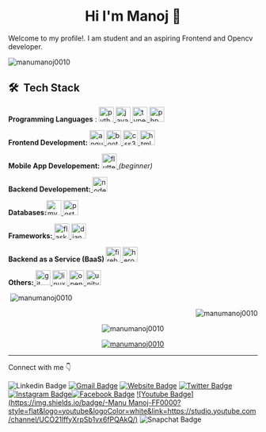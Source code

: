 <h1 align="center">Hi I'm Manoj 👋</h1>

Welcome to my profile!. I am student and an aspiring Frontend and Opencv developer.


<p align="left"> <img src="https://komarev.com/ghpvc/?username=manumanoj0010&label=Profile%20views&color=0e75b6&style=flat" alt="manumanoj0010" /> </p>

<h2> 🛠 &nbsp;Tech Stack</h2>
<p align="left">
<b>Programming Languages</b> :  <a href="https://www.python.org" target="_blank"> <img src="https://devicons.github.io/devicon/devicon.git/icons/python/python-original.svg" alt="python" width="30" height="30"/> </a><a href="https://developer.mozilla.org/en-US/docs/Web/JavaScript" target="_blank"> <img src="https://devicons.github.io/devicon/devicon.git/icons/javascript/javascript-original.svg" alt="javascript" width="30" height="30"/> </a>   <a href="https://www.typescriptlang.org/" target="_blank"> <img src="https://devicons.github.io/devicon/devicon.git/icons/typescript/typescript-original.svg" alt="typescript" width="30" height="30"/> </a> <a href="https://www.php.net" target="_blank"> <img src="https://devicons.github.io/devicon/devicon.git/icons/php/php-original.svg" alt="php" width="30" height="30"/> </a> 
</p>

<p align="left"><b>Frontend Development:</b> <a href="https://angular.io" target="_blank"><img src="https://devicons.github.io/devicon/devicon.git/icons/angularjs/angularjs-original.svg" alt="angularjs" width="30" height="30"/> </a> <a href="https://getbootstrap.com" target="_blank"> <img src="https://devicons.github.io/devicon/devicon.git/icons/bootstrap/bootstrap-plain.svg" alt="bootstrap" width="30" height="30"/> </a> <a href="https://www.w3schools.com/css/" target="_blank"> <img src="https://devicons.github.io/devicon/devicon.git/icons/css3/css3-original-wordmark.svg" alt="css3" width="30" height="30"/> </a><a href="https://www.w3.org/html/" target="_blank"> <img src="https://devicons.github.io/devicon/devicon.git/icons/html5/html5-original-wordmark.svg" alt="html5" width="30" height="30"/> </a> 
</p>

<p align="left"><b>Mobile App Developement:</b> <a href="https://flutter.dev" target="_blank"> <img src="https://www.vectorlogo.zone/logos/flutterio/flutterio-icon.svg" alt="flutter" width="30" height="30"/> </a><i>(beginner)</i></p>

<p align ="left"><b>Backend Developement:</b><a href="https://nodejs.org" target="_blank"> <img src="https://devicons.github.io/devicon/devicon.git/icons/nodejs/nodejs-original-wordmark.svg" alt="nodejs" width="30" height="30"/> </a>
</p>

<p align ="left"><b>Databases:</b><img src="https://devicons.github.io/devicon/devicon.git/icons/mysql/mysql-original-wordmark.svg" alt="mysql" width="30" height="30"/><a href="https://www.postgresql.org" target="_blank"> <img src="https://devicons.github.io/devicon/devicon.git/icons/postgresql/postgresql-original-wordmark.svg" alt="postgresql" width="30" height="30"/> </a> </p>

<p align="left"><b>Frameworks:</b><a href="https://flask.palletsprojects.com/" target="_blank"> <img src="https://www.vectorlogo.zone/logos/pocoo_flask/pocoo_flask-icon.svg" alt="flask" width="30" height="30"/> </a><a href="https://www.djangoproject.com/" target="_blank"> <img src="https://devicons.github.io/devicon/devicon.git/icons/django/django-original.svg" alt="django" width="30" height="30"/> </a></p>

<p align="left"><b>Backend as a Service (BaaS) </b><a href="https://firebase.google.com/" target="_blank"> <img src="https://www.vectorlogo.zone/logos/firebase/firebase-icon.svg" alt="firebase" width="30" height="30"/> </a> <a href="https://heroku.com" target="_blank"> <img src="https://www.vectorlogo.zone/logos/heroku/heroku-icon.svg" alt="heroku" width="30" height="30"/> </a> </p>

<p align=left><b>Others:</b><a href="https://git-scm.com/" target="_blank"> <img src="https://www.vectorlogo.zone/logos/git-scm/git-scm-icon.svg" alt="git" width="30" height="30"/> </a>   <a href="https://www.linux.org/" target="_blank"> <img src="https://devicons.github.io/devicon/devicon.git/icons/linux/linux-original.svg" alt="linux" width="30" height="30"/> </a> <a href="https://opencv.org/" target="_blank"> <img src="https://www.vectorlogo.zone/logos/opencv/opencv-icon.svg" alt="opencv" width="30" height="30"/> </a><a href="https://unity.com/" target="_blank"> <img src="https://www.vectorlogo.zone/logos/unity3d/unity3d-icon.svg" alt="unity" width="30" height="30"/> </a> </p>

<p align="left">&nbsp;<img src="github-readme-stats.manumanoj0010.vercel.app/api?username=manumanoj0010&show_icons=true&locale=en" alt="manumanoj0010" /></p>
<p align="right"><img src="https://github-readme-stats.vercel.app/api/top-langs?username=manumanoj0010&show_icons=true&locale=en&layout=compact" alt="manumanoj0010" /></p>
<p align="center"><img src="https://github-readme-streak-stats.herokuapp.com/?user=manumanoj0010&" alt="manumanoj0010" /></p>

<p align="center"> <a href="https://github.com/ryo-ma/github-profile-trophy"><img src="https://github-profile-trophy.vercel.app/?username=manumanoj0010" alt="manumanoj0010" /></a> </p>

------------

Connect with me 👇

![Linkedin Badge](https://img.shields.io/badge/Manumanoj0010-blue?style=flat&logo=linkedin&labelColor=blue&link=https://www.linkedin.com/in/manumanoj0010/) [![Gmail Badge](https://img.shields.io/badge/gmail-red?style=flat-square&logo=Gmail&logoColor=white&link=mailto:manumanoj0010@gmail.com)](mailto:ishagupta2103@gmail.com) [![Website Badge](https://img.shields.io/badge/-manumanoj.me-47CCCC?style=flat&logo=Google-Chrome&logoColor=white&link=https://manumanoj.me)](https://manumanoj.me) [![Twitter Badge](https://img.shields.io/badge/-manumanj0010-1ca0f1?style=flat&labelColor=1ca0f1&logo=twitter&logoColor=white&link=https://twitter.com/_manumanoj0010)](https://twitter.com/manumanoj0010) [![Instagram Badge](https://img.shields.io/badge/-m.a.n.u.m.a.n.o.j-E4405F?style=flat&logo=instagram&logoColor=white&link=https://instagram.com/m.a.n.u.m.a.n.o.j/)](https://instagram.com/m.a.n.u.m.a.n.o.j)[![Facebook Badge](https://img.shields.io/badge/-manumanoj-1877f2?style=flat&logo=facebook&logoColor=white&link=https://instagram.com/m.a.n.u.m.a.n.o.j/)](https://facebook.com/manumanoj0010) [![Youtube Badge](https://img.shields.io/badge/-Manu Manoj-FF0000?style=flat&logo=youtube&logoColor=white&link=https://studio.youtube.com/channel/UCO21lffyXrpSb1vx6fPQAkQ/)](https://studio.youtube.com/channel/UCO21lffyXrpSb1vx6fPQAkQ) ![Snapchat Badge](https://img.shields.io/badge/-manumanoj-FFFC00?style=flat&logo=snapchat&logoColor=white)
